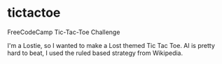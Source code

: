 # tictactoe
FreeCodeCamp Tic-Tac-Toe Challenge

I'm a Lostie, so I wanted to make a Lost themed Tic Tac Toe. 
AI is pretty hard to beat, I used the ruled based strategy from Wikipedia.
